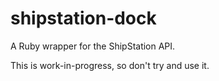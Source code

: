 shipstation-dock
================

A Ruby wrapper for the ShipStation API.

This is work-in-progress, so don't try and use it.
